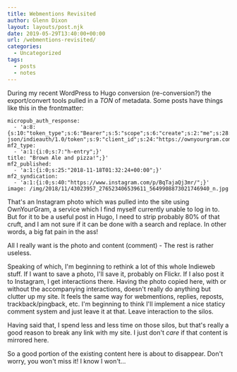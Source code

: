 ```yaml
---
title: Webmentions Revisited
author: Glenn Dixon
layout: layouts/post.njk
date: 2019-05-29T13:40:00+00:00
url: /webmentions-revisited/
categories:
  - Uncategorized
tags:
  - posts
  - notes
---
```

During my recent WordPress to Hugo conversion (re-conversion?) the export/convert tools pulled in a *TON* of metadata. Some posts have things like this in the frontmatter:

<!-- excerpt -->
```
micropub_auth_response:
  - 'a:8:{s:10:"token_type";s:6:"Bearer";s:5:"scope";s:6:"create";s:2:"me";s:28:"https://glenn.thedixons.net/";s:9:"issued_by";s:55:"https://glenn.thedixons.net/wp-json/indieauth/1.0/token";s:9:"client_id";s:24:"https://ownyourgram.com/";s:9:"issued_at";i:1540737877;s:4:"user";i:1;s:13:"last_accessed";i:1542589884;}'
mf2_type:
  - 'a:1:{i:0;s:7:"h-entry";}'
title: "Brown Ale and pizza!";}'
mf2_published:
  - 'a:1:{i:0;s:25:"2018-11-18T01:32:24+00:00";}'
mf2_syndication:
  - 'a:1:{i:0;s:40:"https://www.instagram.com/p/BqTajaQj3mr/";}'
image: /img/2018/11/43023957_276523406539611_5649908873021746940_n.jpg
```

That's an Instagram photo which was pulled into the site using OwnYourGram, a service which I find myself currently unable to log in to. But for it to be a useful post in Hugo, I need to strip probably 80% of that cruft, and I am not sure if it can be done with a search and replace. In other words, a big fat pain in the ass!

All I really want is the photo and content (comment) - The rest is rather useless.

Speaking of which, I'm beginning to rethink a lot of this whole Indieweb stuff. If I want to save a photo, I'll save it, probably on Flickr. If I also post it to Instagram, I get interactions there. Having the photo copied here, with or without the accompanying interactions, doesn't really do anything but clutter up my site. It feels the same way for webmentions, replies, reposts, trackback/pingback, etc. I'm beginning to think I'll implement a nice staticy comment system and just leave it at that. Leave interaction to the silos. 

Having said that, I spend less and less time on those silos, but that's really a good reason to break any link with my site. I just don't *care* if that content is mirrored here. 

So a good portion of the existing content here is about to disappear. Don't worry, you won't miss it! I know I won't...
